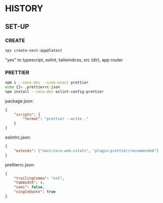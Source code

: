 # HISTORY

## SET-UP

### CREATE

```bash
npx create-next-app@latest
```

"yes" to typescript, eslint, tailwindcss, src (dir), app router

### PRETTIER

```bash
npm i --save-dev --save-exact prettier
echo {}> .prettierrc.json
npm install --save-dev eslint-config-prettier
```

package.json:

```json
{
    "scripts": {
        "format": "prettier --write ."
    }
}
```

eslintrc.json:

```json
{
    "extends": ["next/core-web-vitals", "plugin:prettier/recommended"]
}
```

prettierrc.json:

```json
{
    "trailingComma": "es5",
    "tabWidth": 4,
    "semi": false,
    "singleQuote": true
}
```

